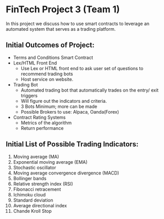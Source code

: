 # FinTech Project 3 (Team 1)
In this project we discuss how to use smart contracts to leverage an automated system that serves as a trading platform.

## Initial Outcomes of Project:
- Terms and Conditions Smart Contract
- Lex/HTML Front End
  - Use Lex or HTML front end to ask user set of questions to recommend trading bots
  - Host service on website.
- Trading Bot
  - Automated trading bot that automatically trades on the entry/ exit triggers
  - Will figure out the indicators and criteria.
  - 3 Bots Minimum; more can be made
  - Possible Brokers to use: Alpaca, Oanda(Forex)
- Contract Rating Systems
  - Metrics of the algorithm  
  - Return performance


## Initial List of Possible Trading Indicators:
1. Moving average (MA)
2. Exponential moving average (EMA)
3. Stochastic oscillator
4. Moving average convergence divergence (MACD)
5. Bollinger bands
6. Relative strength index (RSI)
7. Fibonacci retracement
8. Ichimoku cloud
9. Standard deviation
10. Average directional index
11. Chande Kroll Stop
